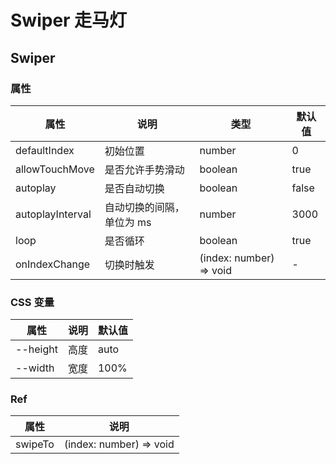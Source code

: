 # Swiper 走马灯

<code src="./demos/demo1.tsx"></code>

## Swiper

### 属性

| 属性             | 说明                      | 类型                    | 默认值 |
| ---------------- | ------------------------- | ----------------------- | ------ |
| defaultIndex     | 初始位置                  | number                  | 0      |
| allowTouchMove   | 是否允许手势滑动          | boolean                 | true   |
| autoplay         | 是否自动切换              | boolean                 | false  |
| autoplayInterval | 自动切换的间隔，单位为 ms | number                  | 3000   |
| loop             | 是否循环                  | boolean                 | true   |
| onIndexChange    | 切换时触发                | (index: number) => void | -      |

### CSS 变量

| 属性     | 说明 | 默认值 |
| -------- | ---- | ------ |
| --height | 高度 | auto   |
| --width  | 宽度 | 100%   |

### Ref

| 属性    | 说明                    |
| ------- | ----------------------- |
| swipeTo | (index: number) => void |
